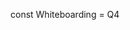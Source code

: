const Whiteboarding = Q4

<!-- Question Prompt:  -->


<!-- Clarification...-->


<!-- inputs and outputs -->


<!-- Error Handling and Edge Cases to Consider -->


<!-- Problem Breakdown: -->



<!-- Code:  -->